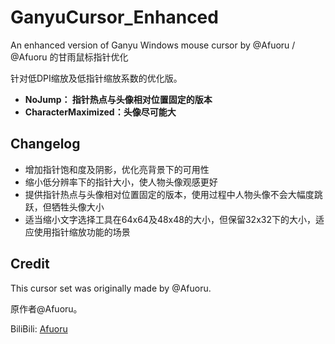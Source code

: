 # GanyuCursor_Enhanced
An enhanced version of Ganyu Windows mouse cursor by @Afuoru / @Afuoru 的甘雨鼠标指针优化

针对低DPI缩放及低指针缩放系数的优化版。

- **NoJump： 指针热点与头像相对位置固定的版本**
- **CharacterMaximized：头像尽可能大**

## Changelog
- 增加指针饱和度及阴影，优化亮背景下的可用性
- 缩小低分辨率下的指针大小，使人物头像观感更好
- 提供指针热点与头像相对位置固定的版本，使用过程中人物头像不会大幅度跳跃，但牺牲头像大小
- 适当缩小文字选择工具在64x64及48x48的大小，但保留32x32下的大小，适应使用指针缩放功能的场景

## Credit
This cursor set was originally made by @Afuoru.

原作者@Afuoru。

BiliBili: [Afuoru](https://space.bilibili.com/343092366)
